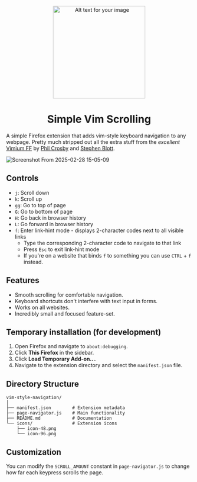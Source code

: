<p align="center">
  <img width="250" height="250" src="https://github.com/user-attachments/assets/f694b4cd-0498-4da7-9eca-ae5740ab8193" alt="Alt text for your image">
</p>

<h1 align="center">Simple Vim Scrolling</h1>

A simple Firefox extension that adds vim-style keyboard navigation to any webpage. Pretty much stripped out all the extra stuff from the _excellent_  [Vimium FF](https://addons.mozilla.org/en-CA/firefox/addon/vimium-ff/) by [Phil Crosby](https://addons.mozilla.org/en-CA/firefox/user/14971172/) and [Stephen Blott](https://addons.mozilla.org/en-CA/firefox/user/12979436/).

![Screenshot From 2025-02-28 15-05-09](https://github.com/user-attachments/assets/1dcb7f68-55cf-4d1e-93da-87afde84ed7f)

## Controls

- `j`: Scroll down
- `k`: Scroll up
- `gg`: Go to top of page
- `G`: Go to bottom of page
- `H`: Go back in browser history
- `L`: Go forward in browser history
- `f`: Enter link-hint mode - displays 2-character codes next to all visible links
  - Type the corresponding 2-character code to navigate to that link
  - Press `Esc` to exit link-hint mode
  - If you're on a website that binds `f` to something you can use `CTRL` + `f` instead.

## Features

- Smooth scrolling for comfortable navigation.
- Keyboard shortcuts don't interfere with text input in forms.
- Works on all websites.
- Incredibly small and focused feature-set.

## Temporary installation (for development)

1. Open Firefox and navigate to `about:debugging`.
2. Click **This Firefox** in the sidebar.
3. Click **Load Temporary Add-on...**.
4. Navigate to the extension directory and select the `manifest.json` file.

## Directory Structure

```
vim-style-navigation/
│
├── manifest.json        # Extension metadata
├── page-navigator.js    # Main functionality
├── README.md            # Documentation
└── icons/               # Extension icons
    ├── icon-48.png
    └── icon-96.png
```

## Customization

You can modify the `SCROLL_AMOUNT` constant in `page-navigator.js` to change how far each keypress scrolls the page.
